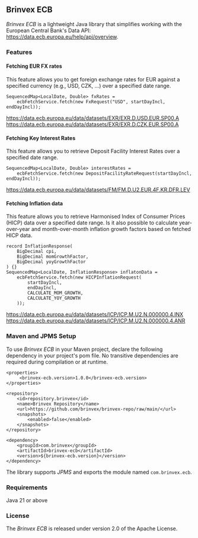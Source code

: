 ## Brinvex ECB

_Brinvex ECB_ is a lightweight Java library that simplifies working with the European Central Bank's Data API: 
https://data.ecb.europa.eu/help/api/overview.

### Features
#### Fetching EUR FX rates
This feature allows you to get foreign exchange rates for EUR against a specified currency (e.g., USD, CZK, ...) over a specified date range.
````    
SequencedMap<LocalDate, Double> fxRates = 
    ecbFetchService.fetch(new FxRequest("USD", startDayIncl, endDayIncl));
````
https://data.ecb.europa.eu/data/datasets/EXR/EXR.D.USD.EUR.SP00.A
https://data.ecb.europa.eu/data/datasets/EXR/EXR.D.CZK.EUR.SP00.A

#### Fetching Key Interest Rates
This feature allows you to retrieve Deposit Facility Interest Rates over a specified date range.
````    
SequencedMap<LocalDate, Double> interestRates = 
    ecbFetchService.fetch(new DepositFacilityRateRequest(startDayIncl, endDayIncl));
````
https://data.ecb.europa.eu/data/datasets/FM/FM.D.U2.EUR.4F.KR.DFR.LEV
#### Fetching Inflation data
This feature allows you to retrieve Harmonised Index of Consumer Prices (HICP) data over a specified date range.
Is it also possible to calculate year-over-year and month-over-month inflation growth factors based on fetched HICP data.
````    
record InflationResponse(
    BigDecimal cpi,
    BigDecimal momGrowthFactor,
    BigDecimal yoyGrowthFactor
) {}
SequencedMap<LocalDate, InflationResponse> inflatonData = 
    ecbFetchService.fetch(new HICPInflationRequest(
        startDayIncl, 
        endDayIncl, 
        CALCULATE_MOM_GROWTH, 
        CALCULATE_YOY_GROWTH
    ));
````
https://data.ecb.europa.eu/data/datasets/ICP/ICP.M.U2.N.000000.4.INX
https://data.ecb.europa.eu/data/datasets/ICP/ICP.M.U2.N.000000.4.ANR

### Maven and JPMS Setup
To use _Brinvex ECB_ in your Maven project, declare the following dependency in your project's pom file. 
No transitive dependencies are required during compilation or at runtime.
````
<properties>
     <brinvex-ecb.version>1.0.0</brinvex-ecb.version>
</properties>

<repository>
    <id>repository.brinvex</id>
    <name>Brinvex Repository</name>
    <url>https://github.com/brinvex/brinvex-repo/raw/main/</url>
    <snapshots>
        <enabled>false</enabled>
    </snapshots>
</repository>

<dependency>
    <groupId>com.brinvex</groupId>
    <artifactId>brinvex-ecb</artifactId>
    <version>${brinvex-ecb.version}</version>
</dependency>
````
The library supports _JPMS_ and exports the module named ````com.brinvex.ecb````.

### Requirements
Java 21 or above

### License
The _Brinvex ECB_ is released under version 2.0 of the Apache License.




